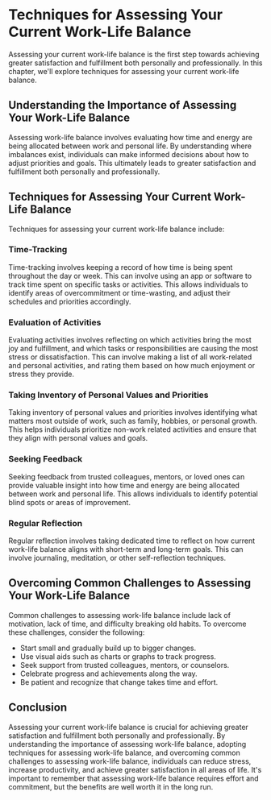 Techniques for Assessing Your Current Work-Life Balance
============================================================================================================

Assessing your current work-life balance is the first step towards achieving greater satisfaction and fulfillment both personally and professionally. In this chapter, we'll explore techniques for assessing your current work-life balance.

Understanding the Importance of Assessing Your Work-Life Balance
----------------------------------------------------------------

Assessing work-life balance involves evaluating how time and energy are being allocated between work and personal life. By understanding where imbalances exist, individuals can make informed decisions about how to adjust priorities and goals. This ultimately leads to greater satisfaction and fulfillment both personally and professionally.

Techniques for Assessing Your Current Work-Life Balance
-------------------------------------------------------

Techniques for assessing your current work-life balance include:

### Time-Tracking

Time-tracking involves keeping a record of how time is being spent throughout the day or week. This can involve using an app or software to track time spent on specific tasks or activities. This allows individuals to identify areas of overcommitment or time-wasting, and adjust their schedules and priorities accordingly.

### Evaluation of Activities

Evaluating activities involves reflecting on which activities bring the most joy and fulfillment, and which tasks or responsibilities are causing the most stress or dissatisfaction. This can involve making a list of all work-related and personal activities, and rating them based on how much enjoyment or stress they provide.

### Taking Inventory of Personal Values and Priorities

Taking inventory of personal values and priorities involves identifying what matters most outside of work, such as family, hobbies, or personal growth. This helps individuals prioritize non-work related activities and ensure that they align with personal values and goals.

### Seeking Feedback

Seeking feedback from trusted colleagues, mentors, or loved ones can provide valuable insight into how time and energy are being allocated between work and personal life. This allows individuals to identify potential blind spots or areas of improvement.

### Regular Reflection

Regular reflection involves taking dedicated time to reflect on how current work-life balance aligns with short-term and long-term goals. This can involve journaling, meditation, or other self-reflection techniques.

Overcoming Common Challenges to Assessing Your Work-Life Balance
----------------------------------------------------------------

Common challenges to assessing work-life balance include lack of motivation, lack of time, and difficulty breaking old habits. To overcome these challenges, consider the following:

* Start small and gradually build up to bigger changes.
* Use visual aids such as charts or graphs to track progress.
* Seek support from trusted colleagues, mentors, or counselors.
* Celebrate progress and achievements along the way.
* Be patient and recognize that change takes time and effort.

Conclusion
----------

Assessing your current work-life balance is crucial for achieving greater satisfaction and fulfillment both personally and professionally. By understanding the importance of assessing work-life balance, adopting techniques for assessing work-life balance, and overcoming common challenges to assessing work-life balance, individuals can reduce stress, increase productivity, and achieve greater satisfaction in all areas of life. It's important to remember that assessing work-life balance requires effort and commitment, but the benefits are well worth it in the long run.
